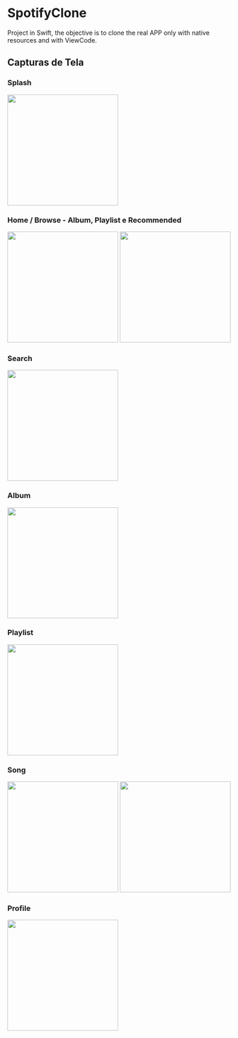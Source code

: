 # SpotifyClone

Project in Swift, the objective is to clone the real APP only with native resources and with ViewCode.

## Capturas de Tela

### Splash

<img src="Splash.png" width="250">

### Home / Browse - Album, Playlist e Recommended

<img src="Home_1.png" width="250">

<img src="Home_2.png" width="250">

### Search

<img src="Search.png" width="250">

### Album

<img src="Album.png" width="250">

### Playlist

<img src="Playlist.png" width="250">

### Song

<img src="Song.png" width="250">

<img src="Song_share.png" width="250">

### Profile

<img src="Profile.png" width="250">
